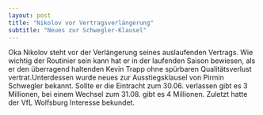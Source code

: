 ```yaml
---
layout: post
title: "Nikolov vor Vertragsverlängerung"
subtitle: "Neues zur Schwegler-Klausel"
---
```


Oka Nikolov steht vor der Verlängerung seines auslaufenden Vertrags. Wie wichtig der Routinier sein kann hat er in der laufenden Saison bewiesen, als er den überragend haltenden Kevin Trapp ohne spürbaren Qualitätsverlust vertrat.Unterdessen wurde neues zur Ausstiegsklausel von Pirmin Schwegler bekannt. Sollte er die Eintracht zum 30.06. verlassen gibt es 3 Millionen, bei einem Wechsel zum 31.08. gibt es 4 Millionen. Zuletzt hatte der VfL Wolfsburg Interesse bekundet.


